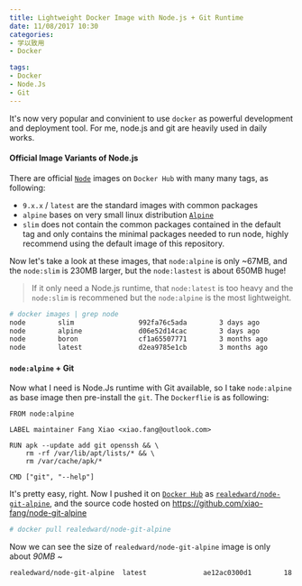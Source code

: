 ```yaml
---
title: Lightweight Docker Image with Node.js + Git Runtime
date: 11/08/2017 10:30
categories:
- 学以致用
- Docker

tags:
- Docker
- Node.Js
- Git
---
```


It's now very popular and convinient to use `docker` as powerful development and deployment tool. For me, node.js and git are heavily used in daily works.

#### Official Image Variants of Node.js
There are official [`Node`](https://hub.docker.com/_/node/) images on `Docker Hub` with many many tags, as following:
- `9.x.x` / `latest` are the standard images with common packages
- `alpine` bases on very small linux distribution [`Alpine`](https://alpinelinux.org)
- `slim` does not contain the common packages contained in the default tag and only contains the minimal packages needed to run node, highly recommend using the default image of this repository.

Now let's take a look at these images, that `node:alpine` is only ~67MB, and the `node:slim` is 230MB larger, but the `node:lastest` is about 650MB huge!

> If it only need a Node.js runtime, that `node:latest` is too heavy and the `node:slim` is recommened but the `node:alpine` is the most lightweight.

``` bash
# docker images | grep node
node        slim                992fa76c5ada        3 days ago          230 MB
node        alpine              d06e52d14cac        3 days ago          67.4 MB
node        boron               cf1a65507771        3 months ago        656 MB
node        latest              d2ea9785e1cb        3 months ago        665 MB
```

#### `node:alpine` + Git

Now what I need is Node.Js runtime with Git available, so I take `node:alpine` as base image then pre-install the `git`. The `Dockerflie` is as following:

``` docker
FROM node:alpine

LABEL maintainer Fang Xiao <xiao.fang@outlook.com>

RUN apk --update add git openssh && \
    rm -rf /var/lib/apt/lists/* && \
    rm /var/cache/apk/*

CMD ["git", "--help"]
```

It's pretty easy, right. Now I pushed it on [`Docker Hub`](https://hub.docker.com) as [`realedward/node-git-alpine`](https://hub.docker.com/r/realedward/node-git-alpine/), and the source code hosted on https://github.com/xiao-fang/node-git-alpine


``` bash
# docker pull realedward/node-git-alpine
```

Now we can see the size of `realedward/node-git-alpine` image is only about *90MB* ~

``` bash
realedward/node-git-alpine  latest              ae12ac0300d1        18 hours ago        92.8 MB

```